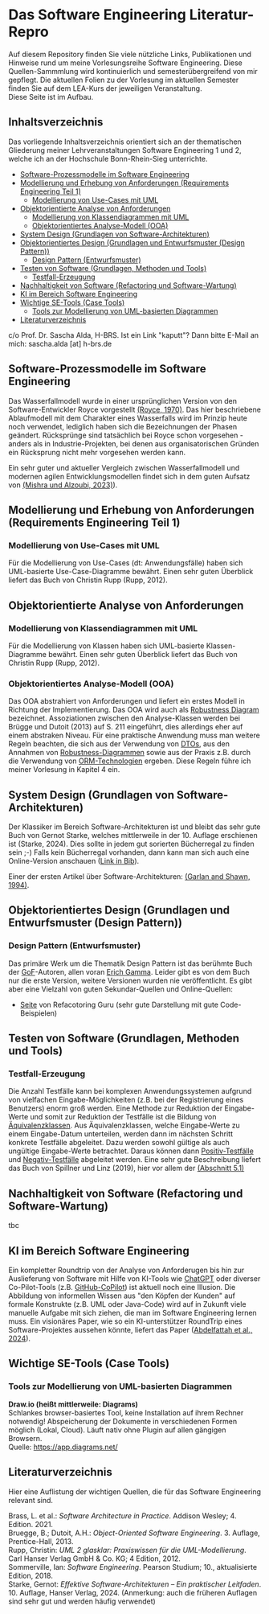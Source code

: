 # Das Software Engineering Literatur-Repro

Auf diesem Repository finden Sie viele nützliche Links, Publikationen und Hinweise rund um meine 
Vorlesungsreihe Software Engineering. Diese Quellen-Sammmlung wird kontinuierlich 
und semesterübergreifend von mir gepflegt. Die aktuellen Folien zu der Vorlesung im aktuellen 
Semester finden Sie auf dem LEA-Kurs der jeweiligen Veranstaltung.
<br>
Diese Seite ist im Aufbau.

## Inhaltsverzeichnis
Das vorliegende Inhaltsverzeichnis orientiert sich an der thematischen Gliederung meiner 
Lehrveranstaltungen Software Engineering 1 und 2, welche ich an der Hochschule Bonn-Rhein-Sieg 
unterrichte.  
<!-- TOC -->
  * [Software-Prozessmodelle im Software Engineering](#software-prozessmodelle-im-software-engineering)
  * [Modellierung und Erhebung von Anforderungen (Requirements Engineering Teil 1)](#modellierung-und-erhebung-von-anforderungen-requirements-engineering-teil-1)
    * [Modellierung von Use-Cases mit UML](#modellierung-von-use-cases-mit-uml)
  * [Objektorientierte Analyse von Anforderungen](#objektorientierte-analyse-von-anforderungen)
    * [Modellierung von Klassendiagrammen mit UML](#modellierung-von-klassendiagrammen-mit-uml)
    * [Objektorientiertes Analyse-Modell (OOA)](#objektorientiertes-analyse-modell-ooa)
  * [System Design (Grundlagen von Software-Architekturen)](#system-design-grundlagen-von-software-architekturen)
  * [Objektorientiertes Design (Grundlagen und Entwurfsmuster (Design Pattern))](#objektorientiertes-design-grundlagen-und-entwurfsmuster-design-pattern)
    * [Design Pattern (Entwurfsmuster)](#design-pattern-entwurfsmuster)
  * [Testen von Software (Grundlagen, Methoden und Tools)](#testen-von-software-grundlagen-methoden-und-tools)
    * [Testfall-Erzeugung](#testfall-erzeugung)
  * [Nachhaltigkeit von Software (Refactoring und Software-Wartung)](#nachhaltigkeit-von-software-refactoring-und-software-wartung)
  * [KI im Bereich Software Engineering](#ki-im-bereich-software-engineering)
  * [Wichtige SE-Tools (Case Tools)](#wichtige-se-tools-case-tools-)
    * [Tools zur Modellierung von UML-basierten Diagrammen](#tools-zur-modellierung-von-uml-basierten-diagrammen)
  * [Literaturverzeichnis](#literaturverzeichnis)
<!-- TOC -->

c/o Prof. Dr. Sascha Alda, H-BRS. Ist ein Link "kaputt"? Dann bitte E-Mail an mich: sascha.alda [at]
h-brs.de

## Software-Prozessmodelle im Software Engineering

Das Wasserfallmodell wurde in einer ursprünglichen Version von den Software-Entwickler Royce 
vorgestellt [(Royce, 1970)](/papers/Royce,%201970.pdf). Das hier beschriebene Ablaufmodell mit 
dem Charakter eines Wasserfalls wird 
im Prinzip heute noch verwendet, lediglich haben sich die Bezeichnungen der Phasen geändert. 
Rücksprünge sind tatsächlich bei Royce schon vorgesehen - anders als in Industrie-Projekten, bei 
denen aus organisatorischen Gründen ein Rücksprung nicht mehr vorgesehen werden kann.  

Ein sehr guter und aktueller Vergleich zwischen Wasserfallmodell und modernen agilen 
Entwicklungsmodellen findet sich in dem guten Aufsatz von [(Mishra und Alzoubi, 2023)](/papers/Mishra%20und%20Azoubi%202023.pdf)).

## Modellierung und Erhebung von Anforderungen (Requirements Engineering Teil 1)
### Modellierung von Use-Cases mit UML
Für die Modellierung von Use-Cases (dt: Anwendungsfälle) haben sich UML-basierte 
Use-Case-Diagramme bewährt. Einen sehr guten Überblick liefert das Buch von Christin Rupp (Rupp, 
2012). 

## Objektorientierte Analyse von Anforderungen
### Modellierung von Klassendiagrammen mit UML
Für die Modellierung von Klassen haben sich UML-basierte
Klassen-Diagramme bewährt. Einen sehr guten Überblick liefert das Buch von Christin Rupp (Rupp,
2012).

### Objektorientiertes Analyse-Modell (OOA)
Das OOA abstrahiert von Anforderungen und liefert ein erstes Modell in Richtung der 
Implementierung. Das OOA wird auch als [Robustness Diagram](https://en.wikipedia.org/wiki/Entity-control-boundary) bezeichnet.
Assoziationen zwischen den Analyse-Klassen werden bei Brügge und Dutoit (2013) auf S. 211 
eingeführt, dies allerdings eher auf einem abstraken Niveau. Für eine praktische Anwendung muss man weitere Regeln beachten, die 
sich aus der Verwendung von [DTOs](https://martinfowler.com/eaaCatalog/dataTransferObject.html), 
aus den Annahmen von [Robustness-Diagrammen](https://en.wikipedia.org/wiki/Entity-control-boundary)
sowie aus der Praxis z.B. durch die Verwendung von 
[ORM-Technologien](https://de.wikipedia.org/wiki/Objektrelationale_Abbildung) ergeben. Diese Regeln führe ich meiner Vorlesung in Kapitel 4 ein.

## System Design (Grundlagen von Software-Architekturen)
Der Klassiker im Bereich Software-Architekturen ist und bleibt das sehr gute Buch von Gernot 
Starke, welches mittlerweile in der 10. Auflage erschienen ist (Starke, 2024). Dies sollte in 
jedem gut sorierten Bücherregal zu finden sein ;-) Falls kein Bücherregal vorhanden, dann kann man sich auch eine Online-Version 
anschauen ([Link in Bib](https://bib-discover.bib.h-brs.de/permalink/49HBZ_BRS/1hl68vi/alma991001257049706452)).


Einer der ersten Artikel über Software-Architekturen: [(Garlan and Shawn, 1994)](papers/Garlan%20and%20Shaw%201994.pdf).

## Objektorientiertes Design (Grundlagen und Entwurfsmuster (Design Pattern))


### Design Pattern (Entwurfsmuster)
Das primäre Werk um die Thematik Design Pattern ist das berühmte Buch der [GoF](https://springframework.guru/gang-of-four-design-patterns/)-Autoren, allen voran 
[Erich Gamma](https://de.wikipedia.org/wiki/Erich_Gamma). Leider gibt es von dem Buch nur die 
erste Version, weitere Versionen wurden nie veröffentlicht. Es gibt aber eine Vielzahl von guten 
Sekundar-Quellen und Online-Quellen:

- [Seite](https://refactoring.guru/design-patterns) von Refacotoring Guru (sehr gute Darstellung 
  mit gute Code-Beispielen)


## Testen von Software (Grundlagen, Methoden und Tools)
### Testfall-Erzeugung
Die Anzahl Testfälle kann bei komplexen Anwendungssystemen aufgrund von vielfachen
Eingabe-Möglichkeiten (z.B. bei der Registrierung eines Benutzers) enorm groß werden. Eine Methode
zur Reduktion der Eingabe-Werte und somit zur Reduktion der Testfälle ist die Bildung von [Äquivalenzklassen](https://de.wikipedia.org/wiki/%C3%84quivalenzklassentest). Aus Äquivalenzklassen, welche
Eingabe-Werte zu einem Eingabe-Datum unterteilen, werden dann im nächsten Schritt konkrete
Testfälle abgeleitet.  Dazu werden sowohl gültige als auch ungültige Eingabe-Werte betrachtet.
Daraus können dann [Positiv-Testfälle](https://www.techtarget.com/searchsoftwarequality/tip/Positive-vs-negative-testing-Differences-and-examples) und [Negativ-Testfälle](https://de.wikipedia.org/wiki/Negativtest) abgeleitet werden. Eine sehr gute
Beschreibung liefert das Buch von Spillner und Linz (2019), hier vor allem
der [(Abschnitt 5.1)](/papers/Spillner%20und%20Linz,%202019,%20Kapitel%205-1%20Black%20Box%20Test.pdf)

## Nachhaltigkeit von Software (Refactoring und Software-Wartung)
tbc

## KI im Bereich Software Engineering
Ein kompletter Roundtrip von der Analyse von Anforderugen bis hin zur Auslieferung von Software 
mit Hilfe von KI-Tools wie [ChatGPT](https://chatgpt.com/auth/login) oder diverser Co-Pilot-Tools (z.B. [GitHub-CoPilot](https://github.com/features/copilot)) ist 
aktuell noch eine Illusion. Die Abbildung von informellen Wissen aus "den Köpfen der Kunden" auf 
formale Konstrukte (z.B. UML oder Java-Code) wird auf in Zukunft viele manuelle Aufgabe mit sich 
ziehen, die man im Software Engineering lernen muss. Ein visionäres Paper, wie so ein 
KI-unterstützer RoundTrip eines Software-Projektes aussehen könnte, liefert das Paper 
([Abdelfattah et al., 2024](/papers/Roadmap_for_Software_Engineering_Education_using_ChatGPT.pdf)).   

## Wichtige SE-Tools (Case Tools) 
### Tools zur Modellierung von UML-basierten Diagrammen

**Draw.io (heißt mittlerweile: Diagrams)**<br>
Schlankes browser-basiertes Tool, keine Installation auf ihrem Rechner notwendig! Abspeicherung der Dokumente in verschiedenen Formen möglich (Lokal, Cloud). Läuft nativ ohne Plugin auf allen gängigen Browsern.
<br>
Quelle: https://app.diagrams.net/


## Literaturverzeichnis

Hier eine Auflistung der wichtigen Quellen, die für das Software Engineering relevant sind. 

Brass, L. et al.: _Software Architecture in Practice_. Addison Wesley; 4. Edition. 2021.
<br>
Bruegge, B.; Dutoit, A.H.: _Object-Oriented Software Engineering_. 3. Auflage, Prentice-Hall, 2013.
<br>
Rupp, Christin: _UML 2 glasklar: Praxiswissen für die UML-Modellierung_. Carl Hanser Verlag GmbH & 
Co. KG; 4 Edition, 2012.
<br>
Sommerville, Ian: _Software Engineering_. Pearson Studium; 10., aktualisierte Edition, 2018.
<br>
Starke, Gernot: _Effektive Software-Architekturen – Ein praktischer Leitfaden_. 10. Auflage, Hanser 
Verlag, 2024. (Anmerkung: auch die früheren Auflagen sind sehr gut und werden häufig verwendet)
<br>



